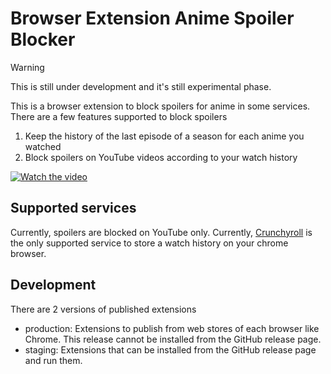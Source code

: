 # Browser Extension Anime Spoiler Blocker

> [!WARNING]
> This is still under development and it's still experimental phase.

This is a browser extension to block spoilers for anime in some services.
There are a few features supported to block spoilers

1. Keep the history of the last episode of a season for each anime you watched
2. Block spoilers on YouTube videos according to your watch history

[![Watch the video](https://img.youtube.com/vi/4mhkCjqaki8/hqdefault.jpg)](https://www.youtube.com/embed/4mhkCjqaki8)

## Supported services

Currently, spoilers are blocked on YouTube only.
Currently, [Crunchyroll](https://www.crunchyroll.com/) is the only supported service to store a watch history on your chrome browser.


## Development

There are 2 versions of published extensions
- production: Extensions to publish from web stores of each browser like Chrome. This release cannot be installed from the GitHub release page.
- staging: Extensions that can be installed from the GitHub release page and run them.
